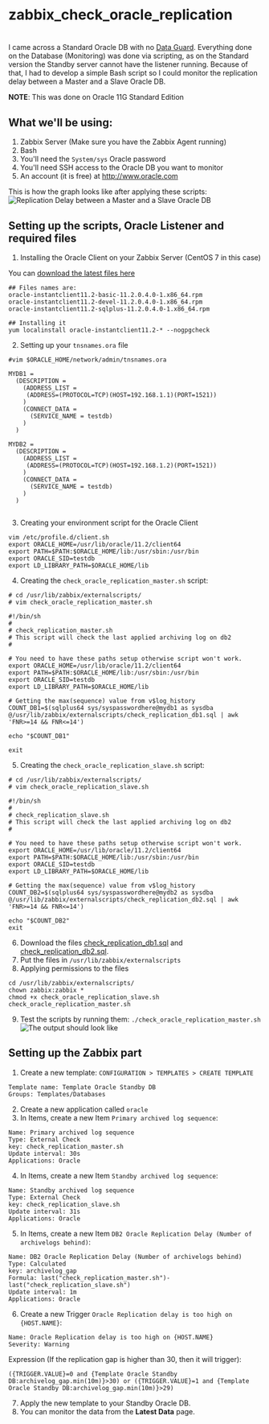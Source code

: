 #
# zabbix_check_oracle_replication
#

I came across a Standard Oracle DB with no [Data Guard](https://oracle-base.com/articles/11g/data-guard-setup-11gr2). Everything done on the Database (Monitoring) was done via scripting, as on the Standard version the Standby server cannot have the listener running.
Because of that, I had to develop a simple Bash script so I could monitor the replication delay between a Master and a Slave Oracle DB.

__NOTE__: This was done on Oracle 11G Standard Edition

## What we'll be using:
1. Zabbix Server (Make sure you have the Zabbix Agent running)
2. Bash
3. You'll need the `System/sys` Oracle password
4. You'll need SSH access to the Oracle DB you want to monitor
5. An account (it is free) at http://www.oracle.com

This is how the graph looks like after applying these scripts:
![Replication Delay between a Master and a Slave Oracle DB](https://github.com/lpossamai/zabbix_check_oracle_replication/blob/master/docs/images/db2_archive_log_photo.png)

## Setting up the scripts, Oracle Listener and required files
1. Installing the Oracle Client on your Zabbix Server (CentOS 7 in this case)

You can [download the latest files here](http://www.oracle.com/technetwork/topics/linuxx86-64soft-092277.html)

```
## Files names are:
oracle-instantclient11.2-basic-11.2.0.4.0-1.x86_64.rpm
oracle-instantclient11.2-devel-11.2.0.4.0-1.x86_64.rpm
oracle-instantclient11.2-sqlplus-11.2.0.4.0-1.x86_64.rpm

## Installing it
yum localinstall oracle-instantclient11.2-* --nogpgcheck
```

2. Setting up your `tnsnames.ora` file
```
#vim $ORACLE_HOME/network/admin/tnsnames.ora

MYDB1 =
  (DESCRIPTION =
    (ADDRESS_LIST =
     (ADDRESS=(PROTOCOL=TCP)(HOST=192.168.1.1)(PORT=1521))
    )
    (CONNECT_DATA =
      (SERVICE_NAME = testdb)
    )
  )

MYDB2 =
  (DESCRIPTION =
    (ADDRESS_LIST =
     (ADDRESS=(PROTOCOL=TCP)(HOST=192.168.1.2)(PORT=1521))
    )
    (CONNECT_DATA =
      (SERVICE_NAME = testdb)
    )
  )


```

3. Creating your environment script for the Oracle Client
```
vim /etc/profile.d/client.sh
export ORACLE_HOME=/usr/lib/oracle/11.2/client64
export PATH=$PATH:$ORACLE_HOME/lib:/usr/sbin:/usr/bin
export ORACLE_SID=testdb
export LD_LIBRARY_PATH=$ORACLE_HOME/lib

```

4. Creating the `check_oracle_replication_master.sh` script:

```
# cd /usr/lib/zabbix/externalscripts/
# vim check_oracle_replication_master.sh

#!/bin/sh
#
# check_replication_master.sh
# This script will check the last applied archiving log on db2
#

# You need to have these paths setup otherwise script won't work.
export ORACLE_HOME=/usr/lib/oracle/11.2/client64
export PATH=$PATH:$ORACLE_HOME/lib:/usr/sbin:/usr/bin
export ORACLE_SID=testdb
export LD_LIBRARY_PATH=$ORACLE_HOME/lib

# Getting the max(sequence) value from v$log_history
COUNT_DB1=$(sqlplus64 sys/syspasswordhere@mydb1 as sysdba @/usr/lib/zabbix/externalscripts/check_replication_db1.sql | awk 'FNR>=14 && FNR<=14')

echo "$COUNT_DB1"

exit
```

5. Creating the `check_oracle_replication_slave.sh` script:

```
# cd /usr/lib/zabbix/externalscripts/
# vim check_oracle_replication_slave.sh

#!/bin/sh
#
# check_replication_slave.sh
# This script will check the last applied archiving log on db2
#

# You need to have these paths setup otherwise script won't work.
export ORACLE_HOME=/usr/lib/oracle/11.2/client64
export PATH=$PATH:$ORACLE_HOME/lib:/usr/sbin:/usr/bin
export ORACLE_SID=testdb
export LD_LIBRARY_PATH=$ORACLE_HOME/lib

# Getting the max(sequence) value from v$log_history
COUNT_DB2=$(sqlplus64 sys/syspasswordhere@mydb2 as sysdba @/usr/lib/zabbix/externalscripts/check_replication_db2.sql | awk 'FNR>=14 && FNR<=14')

echo "$COUNT_DB2"
exit

```

6. Download the files [check_replication_db1.sql](https://github.com/lpossamai/zabbix_check_oracle_replication/blob/master/check_replication_db1.sql) and [check_replication_db2.sql](https://github.com/lpossamai/zabbix_check_oracle_replication/blob/master/check_replication_db2.sql).
7. Put the files in `/usr/lib/zabbix/externalscripts`
8. Applying permissions to the files
```
cd /usr/lib/zabbix/externalscripts/
chown zabbix:zabbix *
chmod +x check_oracle_replication_slave.sh check_oracle_replication_master.sh

```

9. Test the scripts by running them: `./check_oracle_replication_master.sh`
![The output should look like](https://github.com/lpossamai/zabbix_check_oracle_replication/blob/master/docs/images/db1_run_script.png)

## Setting up the Zabbix part
1. Create a new template: `CONFIGURATION > TEMPLATES > CREATE TEMPLATE`
```
Template name: Template Oracle Standby DB
Groups: Templates/Databases
```

2. Create a new application called `oracle`
3. In Items, create a new Item `Primary archived log sequence`:
```
Name: Primary archived log sequence
Type: External Check
key: check_replication_master.sh
Update interval: 30s
Applications: Oracle
```

4. In Items, create a new Item `Standby archived log sequence`:
```
Name: Standby archived log sequence
Type: External Check
key: check_replication_slave.sh
Update interval: 31s
Applications: Oracle
```

5. In Items, create a new Item `DB2 Oracle Replication Delay (Number of archivelogs behind)`:
```
Name: DB2 Oracle Replication Delay (Number of archivelogs behind)
Type: Calculated
key: archivelog_gap
Formula: last("check_replication_master.sh")-last("check_replication_slave.sh")
Update interval: 1m
Applications: Oracle
```

6. Create a new Trigger `Oracle Replication delay is too high on {HOST.NAME}`:
```
Name: Oracle Replication delay is too high on {HOST.NAME}
Severity: Warning
```
Expression (If the replication gap is higher than 30, then it will trigger): 
```
({TRIGGER.VALUE}=0 and {Template Oracle Standby DB:archivelog_gap.min(10m)}>30) or ({TRIGGER.VALUE}=1 and {Template Oracle Standby DB:archivelog_gap.min(10m)}>29)
```

7. Apply the new template to your Standby Oracle DB.
8. You can monitor the data from the __Latest Data__ page.
